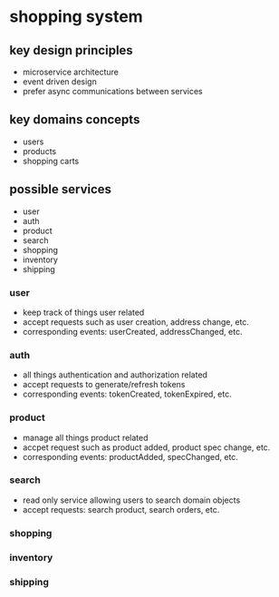 # shopping system

## key design principles
- microservice architecture
- event driven design
- prefer async communications between services

## key domains concepts
- users
- products
- shopping carts

## possible services
- user
- auth
- product
- search
- shopping
- inventory
- shipping

### user
- keep track of things user related
- accept requests such as user creation, address change, etc.
- corresponding events: userCreated, addressChanged, etc.

### auth
- all things authentication and authorization related
- accept requests to generate/refresh tokens
- corresponding events: tokenCreated, tokenExpired, etc.

### product
- manage all things product related
- accpet request such as product added, product spec change, etc.
- corresponding events: productAdded, specChanged, etc.

### search
- read only service allowing users to search domain objects
- accept requests: search product, search orders, etc.

### shopping

### inventory

### shipping
